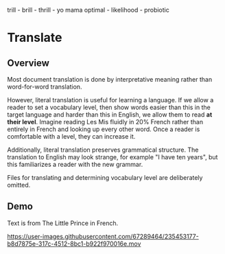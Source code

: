 trill - brill - thrill - yo mama
optimal - likelihood - probiotic

# Translate

## Overview

Most document translation is done by interpretative meaning rather than word-for-word translation.

However, literal translation is useful for learning a language. If we allow a reader to set a vocabulary level, then show words easier than this in the target language and harder than this in English, we allow them to read **at their level**. Imagine reading Les Mis fluidly in 20% French rather than entirely in French and looking up every other word. Once a reader is comfortable with a level, they can increase it.

Additionally, literal translation preserves grammatical structure. The translation to English may look strange, for example "I have ten years", but this familiarizes a reader with the new grammar.

Files for translating and determining vocabulary level are deliberately omitted.

## Demo

Text is from The Little Prince in French.

https://user-images.githubusercontent.com/67289464/235453177-b8d7875e-317c-4512-8bc1-b922f970016e.mov

